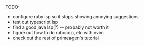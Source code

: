 TODO:

- configure ruby lsp so it stops showing annoying suggestions
- test out typescript lsp
- find a good java lsp(?) -- probably not worth it
- figure out how to do rubocop, etc with nvim
- check out the rest of primeagen's tutorial

